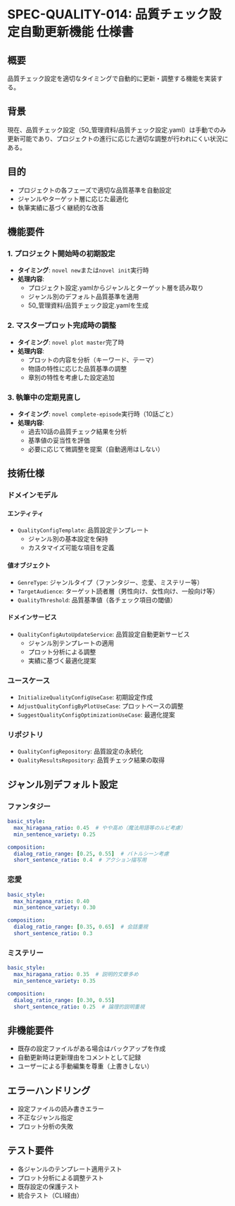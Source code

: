 # SPEC-QUALITY-014: 品質チェック設定自動更新機能 仕様書

## 概要
品質チェック設定を適切なタイミングで自動的に更新・調整する機能を実装する。

## 背景
現在、品質チェック設定（50_管理資料/品質チェック設定.yaml）は手動でのみ更新可能であり、プロジェクトの進行に応じた適切な調整が行われにくい状況にある。

## 目的
- プロジェクトの各フェーズで適切な品質基準を自動設定
- ジャンルやターゲット層に応じた最適化
- 執筆実績に基づく継続的な改善

## 機能要件

### 1. プロジェクト開始時の初期設定
- **タイミング**: `novel new`または`novel init`実行時
- **処理内容**:
  - プロジェクト設定.yamlからジャンルとターゲット層を読み取り
  - ジャンル別のデフォルト品質基準を適用
  - 50_管理資料/品質チェック設定.yamlを生成

### 2. マスタープロット完成時の調整
- **タイミング**: `novel plot master`完了時
- **処理内容**:
  - プロットの内容を分析（キーワード、テーマ）
  - 物語の特性に応じた品質基準の調整
  - 章別の特性を考慮した設定追加

### 3. 執筆中の定期見直し
- **タイミング**: `novel complete-episode`実行時（10話ごと）
- **処理内容**:
  - 過去10話の品質チェック結果を分析
  - 基準値の妥当性を評価
  - 必要に応じて微調整を提案（自動適用はしない）

## 技術仕様

### ドメインモデル

#### エンティティ
- `QualityConfigTemplate`: 品質設定テンプレート
  - ジャンル別の基本設定を保持
  - カスタマイズ可能な項目を定義

#### 値オブジェクト
- `GenreType`: ジャンルタイプ（ファンタジー、恋愛、ミステリー等）
- `TargetAudience`: ターゲット読者層（男性向け、女性向け、一般向け等）
- `QualityThreshold`: 品質基準値（各チェック項目の閾値）

#### ドメインサービス
- `QualityConfigAutoUpdateService`: 品質設定自動更新サービス
  - ジャンル別テンプレートの適用
  - プロット分析による調整
  - 実績に基づく最適化提案

### ユースケース
- `InitializeQualityConfigUseCase`: 初期設定作成
- `AdjustQualityConfigByPlotUseCase`: プロットベースの調整
- `SuggestQualityConfigOptimizationUseCase`: 最適化提案

### リポジトリ
- `QualityConfigRepository`: 品質設定の永続化
- `QualityResultsRepository`: 品質チェック結果の取得

## ジャンル別デフォルト設定

### ファンタジー
```yaml
basic_style:
  max_hiragana_ratio: 0.45  # やや高め（魔法用語等のルビ考慮）
  min_sentence_variety: 0.25

composition:
  dialog_ratio_range: [0.25, 0.55]  # バトルシーン考慮
  short_sentence_ratio: 0.4  # アクション描写用
```

### 恋愛
```yaml
basic_style:
  max_hiragana_ratio: 0.40
  min_sentence_variety: 0.30

composition:
  dialog_ratio_range: [0.35, 0.65]  # 会話重視
  short_sentence_ratio: 0.3
```

### ミステリー
```yaml
basic_style:
  max_hiragana_ratio: 0.35  # 説明的文章多め
  min_sentence_variety: 0.35

composition:
  dialog_ratio_range: [0.30, 0.55]
  short_sentence_ratio: 0.25  # 論理的説明重視
```

## 非機能要件
- 既存の設定ファイルがある場合はバックアップを作成
- 自動更新時は更新理由をコメントとして記録
- ユーザーによる手動編集を尊重（上書きしない）

## エラーハンドリング
- 設定ファイルの読み書きエラー
- 不正なジャンル指定
- プロット分析の失敗

## テスト要件
- 各ジャンルのテンプレート適用テスト
- プロット分析による調整テスト
- 既存設定の保護テスト
- 統合テスト（CLI経由）
